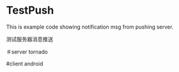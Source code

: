 # TestPush

This is example code showing notification msg from pushing server.

测试服务器消息推送

＃server
tornado

#client
android

